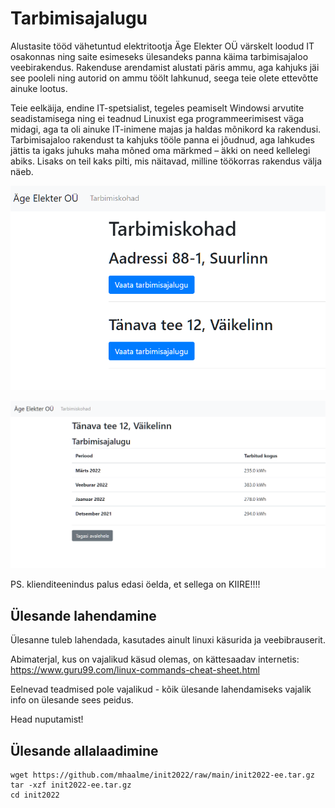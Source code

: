 # Tarbimisajalugu

Alustasite tööd vähetuntud elektritootja Äge Elekter OÜ värskelt loodud IT osakonnas ning saite esimeseks ülesandeks panna käima tarbimisajaloo veebirakendus. Rakenduse arendamist alustati päris ammu, aga kahjuks jäi see pooleli ning autorid on ammu töölt lahkunud, seega teie olete ettevõtte ainuke lootus.

Teie eelkäija, endine IT-spetsialist, tegeles peamiselt Windowsi arvutite seadistamisega ning ei teadnud Linuxist ega programmeerimisest väga midagi, aga ta oli ainuke IT-inimene majas ja haldas mõnikord ka rakendusi. Tarbimisajaloo rakendust ta kahjuks tööle panna ei jõudnud, aga lahkudes jättis ta igaks juhuks maha mõned oma märkmed – äkki on need kellelegi abiks.
Lisaks on teil kaks pilti, mis näitavad, milline töökorras rakendus välja näeb.

![Pilt 1](./Pilt01.png)

![Pilt 2](./Pilt02.png)

PS. klienditeenindus palus edasi öelda, et sellega on KIIRE!!!!

## Ülesande lahendamine
Ülesanne tuleb lahendada, kasutades ainult linuxi käsurida ja veebibrauserit.

Abimaterjal, kus on vajalikud käsud olemas, on kättesaadav internetis: https://www.guru99.com/linux-commands-cheat-sheet.html

Eelnevad teadmised pole vajalikud - kõik ülesande lahendamiseks vajalik info on ülesande sees peidus.

Head nuputamist!

## Ülesande allalaadimine
```
wget https://github.com/mhaalme/init2022/raw/main/init2022-ee.tar.gz
tar -xzf init2022-ee.tar.gz
cd init2022
```
